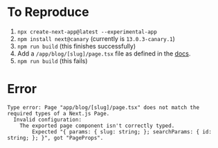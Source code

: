 # To Reproduce

1. `npx create-next-app@latest --experimental-app`
2. `npm install next@canary` (currently is `13.0.3-canary.1`)
3. `npm run build` (this finishes successfully)
4. Add a `/app/blog/[slug]/page.tsx` file as defined in the [docs](https://beta.nextjs.org/docs/api-reference/file-conventions/page).
5. `npm run build` (this fails)

# Error

```
Type error: Page "app/blog/[slug]/page.tsx" does not match the required types of a Next.js Page.
  Invalid configuration:
    The exported page component isn't correctly typed.
        Expected "{ params: { slug: string; }; searchParams: { id: string; }; }", got "PageProps".
```